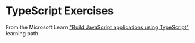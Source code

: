 # TypeScript Exercises

From the Microsoft Learn ["Build JavaScript applications using TypeScript"](https://learn.microsoft.com/en-us/training/paths/build-javascript-applications-typescript/) learning path.
